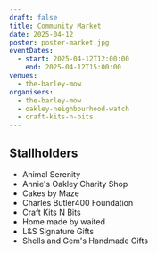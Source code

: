 ```yaml
---
draft: false
title: Community Market
date: 2025-04-12
poster: poster-market.jpg
eventDates:
  - start: 2025-04-12T12:00:00
    end: 2025-04-12T15:00:00
venues:
  - the-barley-mow
organisers:
  - the-barley-mow
  - oakley-neighbourhood-watch
  - craft-kits-n-bits
---
```

## Stallholders

* Animal Serenity
* Annie's Oakley Charity Shop
* Cakes by Maze
* Charles Butler400 Foundation
* Craft Kits N Bits
* Home made by waited
* L&S Signature Gifts
* Shells and Gem's Handmade Gifts

